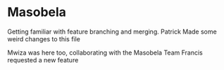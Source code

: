 # Masobela
Getting familiar with feature branching and merging.
Patrick Made some weird changes to this file

Mwiza was here too, collaborating with the Masobela Team
Francis requested a new feature
